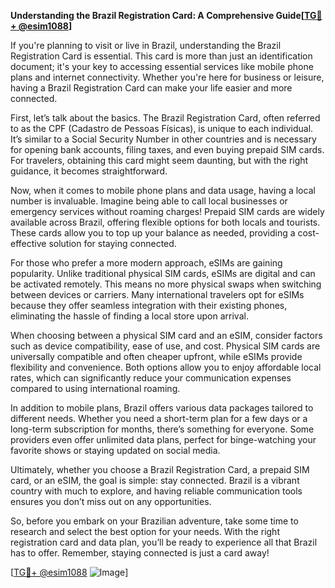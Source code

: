 **Understanding the Brazil Registration Card: A Comprehensive Guide[[TG💪+ @esim1088](https://t.me/s/esim1088)]**

If you're planning to visit or live in Brazil, understanding the Brazil Registration Card is essential. This card is more than just an identification document; it's your key to accessing essential services like mobile phone plans and internet connectivity. Whether you're here for business or leisure, having a Brazil Registration Card can make your life easier and more connected.

First, let’s talk about the basics. The Brazil Registration Card, often referred to as the CPF (Cadastro de Pessoas Físicas), is unique to each individual. It’s similar to a Social Security Number in other countries and is necessary for opening bank accounts, filing taxes, and even buying prepaid SIM cards. For travelers, obtaining this card might seem daunting, but with the right guidance, it becomes straightforward.

Now, when it comes to mobile phone plans and data usage, having a local number is invaluable. Imagine being able to call local businesses or emergency services without roaming charges! Prepaid SIM cards are widely available across Brazil, offering flexible options for both locals and tourists. These cards allow you to top up your balance as needed, providing a cost-effective solution for staying connected.

For those who prefer a more modern approach, eSIMs are gaining popularity. Unlike traditional physical SIM cards, eSIMs are digital and can be activated remotely. This means no more physical swaps when switching between devices or carriers. Many international travelers opt for eSIMs because they offer seamless integration with their existing phones, eliminating the hassle of finding a local store upon arrival.

When choosing between a physical SIM card and an eSIM, consider factors such as device compatibility, ease of use, and cost. Physical SIM cards are universally compatible and often cheaper upfront, while eSIMs provide flexibility and convenience. Both options allow you to enjoy affordable local rates, which can significantly reduce your communication expenses compared to using international roaming.

In addition to mobile plans, Brazil offers various data packages tailored to different needs. Whether you need a short-term plan for a few days or a long-term subscription for months, there’s something for everyone. Some providers even offer unlimited data plans, perfect for binge-watching your favorite shows or staying updated on social media.

Ultimately, whether you choose a Brazil Registration Card, a prepaid SIM card, or an eSIM, the goal is simple: stay connected. Brazil is a vibrant country with much to explore, and having reliable communication tools ensures you don’t miss out on any opportunities.

So, before you embark on your Brazilian adventure, take some time to research and select the best option for your needs. With the right registration card and data plan, you’ll be ready to experience all that Brazil has to offer. Remember, staying connected is just a card away!

[[TG💪+ @esim1088](https://t.me/s/esim1088) ![Image](https://i.postimg.cc/Y0z9fWf4/image.png)]